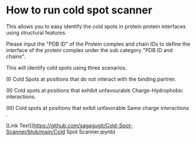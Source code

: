 ﻿# How to run cold spot scanner 

This allows you to easy identify the cold spots in protein protein interfaces using structural features.

Please input the "PDB ID" of the Protein complex and chain IDs to define the interface of the protein complex under the sub category "PDB ID and chains".

This will identify cold spots using three scenarios.

(I) Cold Spots at positions that do not interact with the binding partner.

(II) Cold spots at positions that exhibit unfavourable Charge-Hydrophobic
interactions.

(III) Cold spots at positions that exibit unfavorable Same charge
interactions .

[Link Text](https://github.com/sagagugit/Cold-Spot-Scanner/blob/main/Cold Spot Scanner.ipynb)
